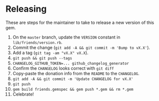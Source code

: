 # Releasing

These are steps for the maintainer to take to release a new version of this gem.

1. On the `master` branch, update the `VERSION` constant in
   `lib/friends/version.rb`.
2. Commit the change (`git add -A && git commit -m 'Bump to vX.X'`).
3. Add a tag (`git tag -am "vX.X" vX.X`).
4. `git push && git push --tags`
5. `CHANGELOG_GITHUB_TOKEN=... github_changelog_generator`
6. Confirm the `CHANGELOG` looks correct with `git diff`
7. Copy-paste the donation info from the `README` to the `CHANGELOG`.
8. `git add -A && git commit -m 'Update CHANGELOG for vX.X'`
9. `git push`
10. `gem build friends.gemspec && gem push *.gem && rm *.gem`
11. Celebrate!
